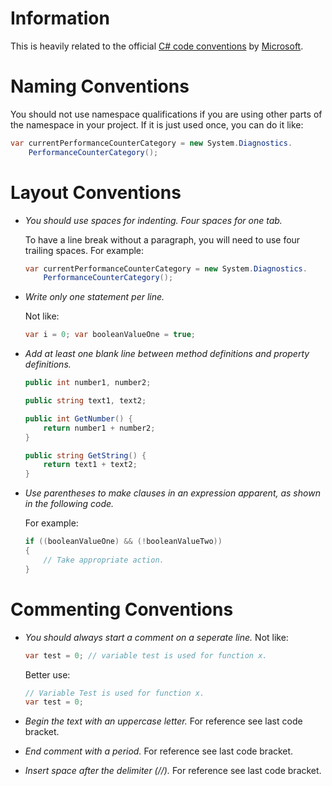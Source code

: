 # Information
This is heavily related to the official [C# code conventions](https://msdn.microsoft.com/en-us/library/ff926074.aspx)
 by [Microsoft](https://www.microsoft.com).

# Naming Conventions
You should not use namespace qualifications if you are using other parts of the namespace in your project. If it is just used once, you can do it like:

```csharp
var currentPerformanceCounterCategory = new System.Diagnostics.
    PerformanceCounterCategory();
```

# Layout Conventions

- *You should use spaces for indenting. Four spaces for one tab.*

  To have a line break without a paragraph, you will need to use four trailing spaces.
  For example:
  ```csharp
  var currentPerformanceCounterCategory = new System.Diagnostics.
      PerformanceCounterCategory();
  ```
- *Write only one statement per line.*

  Not like:
  ```csharp
  var i = 0; var booleanValueOne = true;
  ```
- *Add at least one blank line between method definitions and property definitions.*

  ```csharp
  public int number1, number2;

  public string text1, text2;

  public int GetNumber() {
      return number1 + number2;  
  }

  public string GetString() {
      return text1 + text2;
  }
  ```
- *Use parentheses to make clauses in an expression apparent, as shown in the following code.*

  For example:
  ```csharp
  if ((booleanValueOne) && (!booleanValueTwo))
  {
      // Take appropriate action.
  }
  ```

# Commenting Conventions
- *You should always start a comment on a seperate line.*
  Not like:

  ```csharp
  var test = 0; // variable test is used for function x.
  ```

  Better use:
  ```csharp
  // Variable Test is used for function x.
  var test = 0;
  ```
- *Begin the text with an uppercase letter.* For reference see last code bracket.
- *End comment with a period.* For reference see last code bracket.
- *Insert space after the delimiter (//).* For reference see last code bracket.
